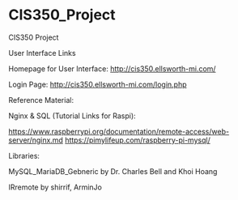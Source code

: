 # CIS350_Project
CIS350 Project

User Interface Links

Homepage for User Interface: http://cis350.ellsworth-mi.com/

Login Page: http://cis350.ellsworth-mi.com/login.php


Reference Material:

Nginx & SQL (Tutorial Links for Raspi): 

https://www.raspberrypi.org/documentation/remote-access/web-server/nginx.md
https://pimylifeup.com/raspberry-pi-mysql/

Libraries:

MySQL_MariaDB_Gebneric by Dr. Charles Bell and Khoi Hoang

IRremote by shirrif, ArminJo
